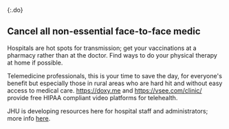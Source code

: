 {:.do}
## Cancel all non-essential face-to-face medic

Hospitals are hot spots for transmission; get your vaccinations at a pharmacy rather than at the doctor. Find ways to do your physical therapy at home if possible.

Telemedicine professionals, this is your time to save the day, for everyone's benefit but especially those in rural areas who are hard hit and without easy access to medical care. https://doxy.me and https://vsee.com/clinic/ provide free HIPAA compliant video platforms for telehealth. 

JHU is developing resources here for hospital staff and administrators; more info [here](https://www.cbsnews.com/news/coronavirus-containment-dr-jon-lapook-60-minutes-2020-03-08/).
